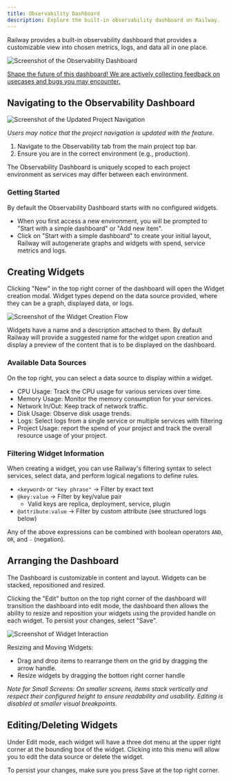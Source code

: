 ```yaml
---
title: Observability Dashboard
description: Explore the built-in observability dashboard on Railway.
---
```


Railway provides a built-in observability dashboard that provides a customizable view into chosen metrics, logs, and data all in one place.

<Image
src="https://res.cloudinary.com/railway/image/upload/v1717179720/Wholescreenshot_vc5l5e.png"
alt="Screenshot of the Observability Dashboard"
layout="responsive"
width={1111} height={649} quality={80} />

[Shape the future of this dashboard! We are actively collecting feedback on usecases and bugs you may encounter.](https://station.railway.com/feedback/observability-dashboard-51871a24)

## Navigating to the Observability Dashboard

<Image
src="https://res.cloudinary.com/railway/image/upload/v1717179197/obnavigation_orplvx.png"
alt="Screenshot of the Updated Project Navigation"
layout="responsive"
width={589} height={189} quality={80} />

_Users may notice that the project navigation is updated with the feature._

1. Navigate to the Observability tab from the main project top bar.
2. Ensure you are in the correct environment (e.g., production).

The Observability Dashboard is uniquely scoped to each project environment as services may differ between each environment.

### Getting Started

By default the Observability Dashboard starts with no configured widgets.

- When you first access a new environment, you will be prompted to "Start with a simple dashboard" or "Add new item".
- Click on "Start with a simple dashboard" to create your initial layout, Railway will autogenerate graphs and widgets with spend, service metrics and logs.

## Creating Widgets

Clicking "New" in the top right corner of the dashboard will open the Widget creation modal. Widget types depend on the data source provided, where they can be a graph, displayed data, or logs.

<Image
src="https://res.cloudinary.com/railway/image/upload/v1717179725/erroronly_xdfscq.png"
alt="Screenshot of the Widget Creation Flow"
layout="responsive"
width={1101} height={830} quality={80} />

Widgets have a name and a description attached to them. By default Railway will provide a suggested name for the widget upon creation and display a preview of the content that is to be displayed on the dashboard.

### Available Data Sources

On the top right, you can select a data source to display within a widget.

- CPU Usage: Track the CPU usage for various services over time.
- Memory Usage: Monitor the memory consumption for your services.
- Network In/Out: Keep track of network traffic.
- Disk Usage: Observe disk usage trends.
- Logs: Select logs from a single service or multiple services with filtering
- Project Usage: report the spend of your project and track the overall resource usage of your project.

### Filtering Widget Information

When creating a widget, you can use Railway's filtering syntax to select services, select data, and perform logical negations to define rules.

- `<keyword>` or `"key phrase"` → Filter by exact text
- `@key:value` → Filter by key/value pair
  - Valid keys are replica, deployment, service, plugin
- `@attribute:value` → Filter by custom attribute (see structured logs below)

Any of the above expressions can be combined with boolean operators `AND`,
`OR`, and `-` (negation).

## Arranging the Dashboard

The Dashboard is customizable in content and layout. Widgets can be stacked, repositioned and resized.

Clicking the "Edit" button on the top right corner of the dashboard will transition the dashboard into edit mode, the dashboard then allows the ability to resize and reposition your widgets using the provided handle on each widget. To persist your changes, select "Save".

<Image
src="https://res.cloudinary.com/railway/image/upload/v1717179246/dragandmoveob_xg6qfz.gif"
alt="Screenshot of Widget Interaction"
layout="responsive"
width={800} height={491} quality={80} />

Resizing and Moving Widgets:

- Drag and drop items to rearrange them on the grid by dragging the arrow handle.
- Resize widgets by dragging the bottom right corner handle

_Note for Small Screens: On smaller screens, items stack vertically and respect their configured height to ensure readability and usability. Editing is disabled at smaller visual breakpoints._

## Editing/Deleting Widgets

Under Edit mode, each widget will have a three dot menu at the upper right corner at the bounding box of the widget. Clicking into this menu will allow you to edit the data source or delete the widget.

To persist your changes, make sure you press Save at the top right corner.
